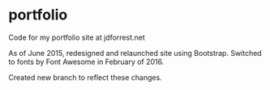 portfolio
=========

Code for my portfolio site at jdforrest.net

As of June 2015, redesigned and relaunched site using Bootstrap.
Switched to fonts by Font Awesome in February of 2016.

Created new branch to reflect these changes.
